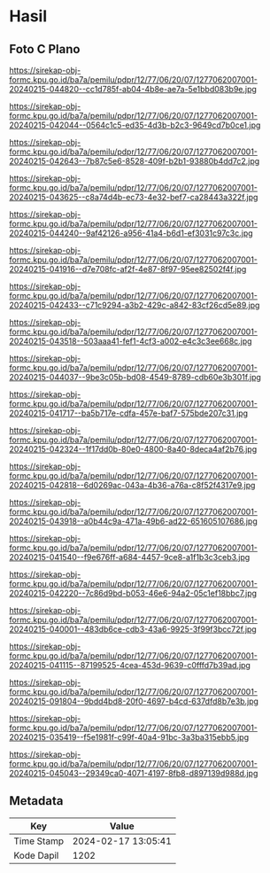 # Hasil

## Foto C Plano

https://sirekap-obj-formc.kpu.go.id/ba7a/pemilu/pdpr/12/77/06/20/07/1277062007001-20240215-044820--cc1d785f-ab04-4b8e-ae7a-5e1bbd083b9e.jpg

https://sirekap-obj-formc.kpu.go.id/ba7a/pemilu/pdpr/12/77/06/20/07/1277062007001-20240215-042044--0564c1c5-ed35-4d3b-b2c3-9649cd7b0ce1.jpg

https://sirekap-obj-formc.kpu.go.id/ba7a/pemilu/pdpr/12/77/06/20/07/1277062007001-20240215-042643--7b87c5e6-8528-409f-b2b1-93880b4dd7c2.jpg

https://sirekap-obj-formc.kpu.go.id/ba7a/pemilu/pdpr/12/77/06/20/07/1277062007001-20240215-043625--c8a74d4b-ec73-4e32-bef7-ca28443a322f.jpg

https://sirekap-obj-formc.kpu.go.id/ba7a/pemilu/pdpr/12/77/06/20/07/1277062007001-20240215-044240--9af42126-a956-41a4-b6d1-ef3031c97c3c.jpg

https://sirekap-obj-formc.kpu.go.id/ba7a/pemilu/pdpr/12/77/06/20/07/1277062007001-20240215-041916--d7e708fc-af2f-4e87-8f97-95ee82502f4f.jpg

https://sirekap-obj-formc.kpu.go.id/ba7a/pemilu/pdpr/12/77/06/20/07/1277062007001-20240215-042433--c71c9294-a3b2-429c-a842-83cf26cd5e89.jpg

https://sirekap-obj-formc.kpu.go.id/ba7a/pemilu/pdpr/12/77/06/20/07/1277062007001-20240215-043518--503aaa41-fef1-4cf3-a002-e4c3c3ee668c.jpg

https://sirekap-obj-formc.kpu.go.id/ba7a/pemilu/pdpr/12/77/06/20/07/1277062007001-20240215-044037--9be3c05b-bd08-4549-8789-cdb60e3b301f.jpg

https://sirekap-obj-formc.kpu.go.id/ba7a/pemilu/pdpr/12/77/06/20/07/1277062007001-20240215-041717--ba5b717e-cdfa-457e-baf7-575bde207c31.jpg

https://sirekap-obj-formc.kpu.go.id/ba7a/pemilu/pdpr/12/77/06/20/07/1277062007001-20240215-042324--1f17dd0b-80e0-4800-8a40-8deca4af2b76.jpg

https://sirekap-obj-formc.kpu.go.id/ba7a/pemilu/pdpr/12/77/06/20/07/1277062007001-20240215-042818--6d0269ac-043a-4b36-a76a-c8f52f4317e9.jpg

https://sirekap-obj-formc.kpu.go.id/ba7a/pemilu/pdpr/12/77/06/20/07/1277062007001-20240215-043918--a0b44c9a-471a-49b6-ad22-651605107686.jpg

https://sirekap-obj-formc.kpu.go.id/ba7a/pemilu/pdpr/12/77/06/20/07/1277062007001-20240215-041540--f9e676ff-a684-4457-9ce8-a1f1b3c3ceb3.jpg

https://sirekap-obj-formc.kpu.go.id/ba7a/pemilu/pdpr/12/77/06/20/07/1277062007001-20240215-042220--7c86d9bd-b053-46e6-94a2-05c1ef18bbc7.jpg

https://sirekap-obj-formc.kpu.go.id/ba7a/pemilu/pdpr/12/77/06/20/07/1277062007001-20240215-040001--483db6ce-cdb3-43a6-9925-3f99f3bcc72f.jpg

https://sirekap-obj-formc.kpu.go.id/ba7a/pemilu/pdpr/12/77/06/20/07/1277062007001-20240215-041115--87199525-4cea-453d-9639-c0fffd7b39ad.jpg

https://sirekap-obj-formc.kpu.go.id/ba7a/pemilu/pdpr/12/77/06/20/07/1277062007001-20240215-091804--9bdd4bd8-20f0-4697-b4cd-637dfd8b7e3b.jpg

https://sirekap-obj-formc.kpu.go.id/ba7a/pemilu/pdpr/12/77/06/20/07/1277062007001-20240215-035419--f5e1981f-c99f-40a4-91bc-3a3ba315ebb5.jpg

https://sirekap-obj-formc.kpu.go.id/ba7a/pemilu/pdpr/12/77/06/20/07/1277062007001-20240215-045043--29349ca0-4071-4197-8fb8-d897139d988d.jpg


## Metadata

| Key        | Value               |
| ---------- | ------------------- |
| Time Stamp | 2024-02-17 13:05:41 |
| Kode Dapil | 1202                |



